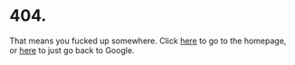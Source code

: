 # 404.
That means you fucked up somewhere. Click [here](https://shawnshyguy.github.io/home/) to go to the homepage, or [here](https://google.com) to just go back to Google.
